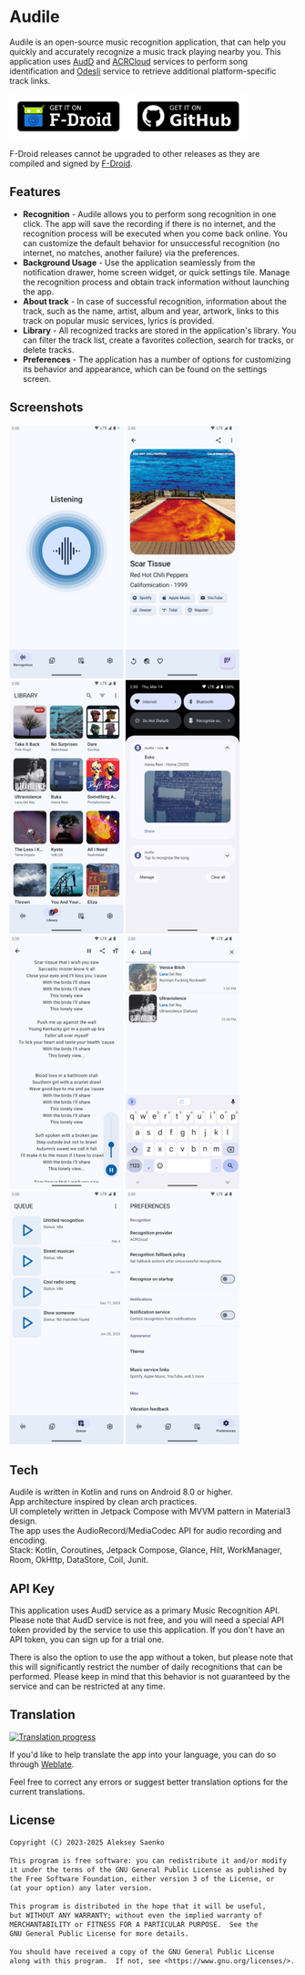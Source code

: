 # Audile

Audile is an open-source music recognition application, that can help you quickly and accurately recognize a music track playing nearby you.
This application uses [AudD](https://audd.io/) and [ACRCloud](https://www.acrcloud.com/) services to perform song identification and [Odesli](https://odesli.co/) service to retrieve additional platform-specific track links.

[<img src="./img/get-it-on-f-droid.png" alt="Get it on F-Droid" height="80">](https://f-droid.org/en/packages/com.mrsep.musicrecognizer/)
[<img src="./img/get-it-on-github.png" alt="Get it on GitHub" height="80">](https://github.com/aleksey-saenko/MusicRecognizer/releases/)

F-Droid releases cannot be upgraded to other releases as they are compiled and signed by [F-Droid](https://f-droid.org/docs/).

## Features

* **Recognition** - Audile allows you to perform song recognition in one click. The app will save the recording if there is no internet, and the recognition process will be executed when you come back online. You can customize the default behavior for unsuccessful recognition (no internet, no matches, another failure) via the preferences.
* **Background Usage** - Use the application seamlessly from the notification drawer, home screen widget, or quick settings tile. Manage the recognition process and obtain track information without launching the app.
* **About track** - In case of successful recognition, information about the track, such as the name, artist, album and year, artwork, links to this track on popular music services, lyrics is provided.
* **Library** - All recognized tracks are stored in the application's library. You can filter the track list, create a favorites collection, search for tracks, or delete tracks.
* **Preferences** - The application has a number of options for customizing its behavior and appearance, which can be found on the settings screen.

## Screenshots
[<img src="./fastlane/metadata/android/en-US/images/phoneScreenshots/00.png" width=200>](./fastlane/metadata/android/en-US/images/phoneScreenshots/00.png "Recognition screen")
[<img src="./fastlane/metadata/android/en-US/images/phoneScreenshots/01.png" width=200>](./fastlane/metadata/android/en-US/images/phoneScreenshots/01.png "Track screen")
[<img src="./fastlane/metadata/android/en-US/images/phoneScreenshots/02.png" width=200>](./fastlane/metadata/android/en-US/images/phoneScreenshots/02.png "Library screen")
[<img src="./fastlane/metadata/android/en-US/images/phoneScreenshots/03.png" width=200>](./fastlane/metadata/android/en-US/images/phoneScreenshots/03.png "Notification service")
[<img src="./fastlane/metadata/android/en-US/images/phoneScreenshots/04.png" width=200>](./fastlane/metadata/android/en-US/images/phoneScreenshots/04.png "Lyrics screen")
[<img src="./fastlane/metadata/android/en-US/images/phoneScreenshots/05.png" width=200>](./fastlane/metadata/android/en-US/images/phoneScreenshots/05.png "Library search")
[<img src="./fastlane/metadata/android/en-US/images/phoneScreenshots/06.png" width=200>](./fastlane/metadata/android/en-US/images/phoneScreenshots/06.png "Queue screen")
[<img src="./fastlane/metadata/android/en-US/images/phoneScreenshots/07.png" width=200>](./fastlane/metadata/android/en-US/images/phoneScreenshots/07.png "Preferences screen")

## Tech

Audile is written in Kotlin and runs on Android 8.0 or higher.  
App architecture inspired by clean arch practices.  
UI completely written in Jetpack Compose with MVVM pattern in Material3 design.  
The app uses the AudioRecord/MediaCodec API for audio recording and encoding.  
Stack: Kotlin, Coroutines, Jetpack Compose, Glance, Hilt, WorkManager, Room, OkHttp, DataStore, Coil, Junit.

## API Key

This application uses AudD service as a primary Music Recognition API. Please note that AudD service is not free, and you will need a special API token provided by the service to use this application. If you don't have an API token, you can sign up for a trial one.

There is also the option to use the app without a token, but please note that this will significantly restrict the number of daily recognitions that can be performed. Please keep in mind that this behavior is not guaranteed by the service and can be restricted at any time.

## Translation

[<img src="https://hosted.weblate.org/widget/audile/multi-auto.svg" alt="Translation progress">](https://hosted.weblate.org/engage/audile/)

If you'd like to help translate the app into your language, you can do so through [Weblate](https://hosted.weblate.org/engage/audile/).

Feel free to correct any errors or suggest better translation options for the current translations.

## License

```
Copyright (C) 2023-2025 Aleksey Saenko

This program is free software: you can redistribute it and/or modify
it under the terms of the GNU General Public License as published by
the Free Software Foundation, either version 3 of the License, or
(at your option) any later version.

This program is distributed in the hope that it will be useful,
but WITHOUT ANY WARRANTY; without even the implied warranty of
MERCHANTABILITY or FITNESS FOR A PARTICULAR PURPOSE.  See the
GNU General Public License for more details.

You should have received a copy of the GNU General Public License
along with this program.  If not, see <https://www.gnu.org/licenses/>.
```
